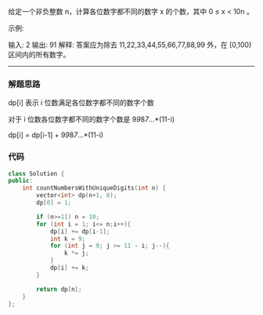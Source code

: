 给定一个非负整数 n，计算各位数字都不同的数字 x 的个数，其中 0 ≤ x < 10n 。

示例:

输入: 2
输出: 91
解释: 答案应为除去 11,22,33,44,55,66,77,88,99 外，在 [0,100) 区间内的所有数字。

---

### 解题思路

dp[i] 表示 i 位数满足各位数字都不同的数字个数

对于 i 位数各位数字都不同的数字个数是 9*9*8*7*...\*(11-i)

dp[i] = dp[i-1] + 9*9*8*7*...\*(11-i)

### 代码

```cpp
class Solution {
public:
    int countNumbersWithUniqueDigits(int n) {
        vector<int> dp(n+1, 0);
        dp[0] = 1;

        if (n>=11) n = 10;
        for (int i = 1; i<= n;i++){
            dp[i] += dp[i-1];
            int k = 9;
            for (int j = 9; j >= 11 - i; j--){
                k *= j;
            }
            dp[i] += k;
        }

        return dp[n];
    }
};
```
